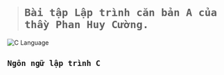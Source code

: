 > # `Bài tập Lập trình căn bản A của thầy Phan Huy Cường.`
![C Language](https://seeklogo.com/images/C/c-programming-language-logo-9B32D017B1-seeklogo.com.png)


 ## `Ngôn ngữ lập trình C` ##


